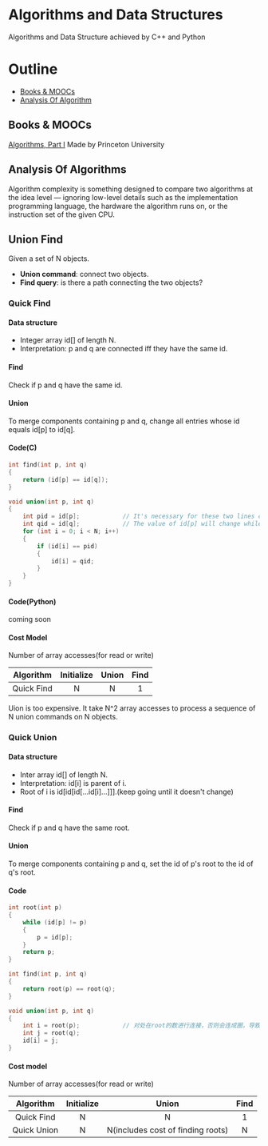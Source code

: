 # Algorithms and Data Structures
Algorithms and Data Structure achieved by C++ and Python

# Outline
- [Books & MOOCs](#Books-&-MOOCs)
- [Analysis Of Algorithm](#Analysis-Of-Algorithm)

## Books & MOOCs
[Algorithms, Part I](https://www.coursera.org/learn/algorithms-part1) Made by Princeton University

## Analysis Of Algorithms
Algorithm complexity is something designed to compare two algorithms at the idea level — ignoring low-level details such as the implementation programming language, the hardware the algorithm runs on, or the instruction set of the given CPU.

## Union Find
Given a set of N objects. 
- **Union command**: connect two objects.
- **Find query**: is there a path connecting the two objects?

### Quick Find

#### Data structure
- Integer array id[] of length N.
- Interpretation: p and q are connected iff they have the same id.

#### Find
Check if p and q have the same id.

#### Union
To merge components containing p and q, change all entries whose id equals id[p] to id[q].

#### Code(C)
```C
int find(int p, int q)
{
	return (id[p] == id[q]);
}

void union(int p, int q)
{
	int pid = id[p];			// It's necessary for these two lines code
	int qid = id[q];			// The value of id[p] will change while i > p
	for (int i = 0; i < N; i++)
	{
		if (id[i] == pid)
		{
			id[i] = qid;
		}
	}
}
```

#### Code(Python)
coming soon

#### Cost Model
Number of array accesses(for read or write)

| Algorithm | Initialize | Union | Find |
|:---------:|:----------:|:-----:|:----:|
|Quick Find|N|N|1|

Uion is too expensive. It take N^2 array accesses to process a sequence of N union commands on N objects.

### Quick Union

#### Data structure
- Inter array id[] of length N.
- Interpretation: id[i] is parent of i.
- Root of i is id[id[id[...id[i]...]]].(keep going until it doesn't change)

#### Find
Check if p and q have the same root.

#### Union
To merge components containing p and q, set the id of p's root to the id of q's root.

#### Code
```C
int root(int p)
{
	while (id[p] != p)
	{
		p = id[p];
	}
	return p;
}

int find(int p, int q)
{
	return root(p) == root(q);
}

void union(int p, int q)
{
	int i = root(p);			// 对处在root的数进行连接，否则会连成圈，导致root函数无限循环
	int j = root(q);
	id[i] = j;
}
```

#### Cost model
Number of array accesses(for read or write)

| Algorithm | Initialize | Union | Find |
|:---------:|:----------:|:-----:|:----:|
|Quick Find|N|N|1|
|Quick Union|N|N(includes cost of finding roots)|N|

